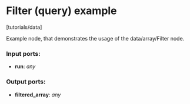 # Filter (query) example

[tutorials/data]

Example node, that demonstrates the usage of the data/array/Filter node.

### Input ports:

* __run__: _any_



### Output ports:

* __filtered_array__: _any_



